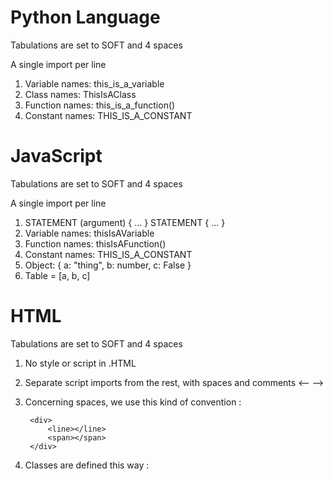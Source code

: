 # Python Language #

Tabulations are set to SOFT and 4 spaces

A single import per line

1. Variable names: this_is_a_variable
2. Class names: ThisIsAClass
3. Function names: this_is_a_function()
4. Constant names: THIS_IS_A_CONSTANT


# JavaScript #

Tabulations are set to SOFT and 4 spaces

A single import per line

1. STATEMENT (argument) {
    ...
    }
STATEMENT {
    ...
}
2. Variable names: thisIsAVariable
3. Function names: thisIsAFunction()
4. Constant names: THIS_IS_A_CONSTANT
5. Object: {
        a: "thing",
        b: number,
        c: False
    }
6. Table = [a, b, c]

# HTML #

Tabulations are set to SOFT and 4 spaces

1. No style or script in .HTML
2. Separate script imports from the rest, with spaces and comments
<-- -->

3. Concerning spaces, we use this kind of convention :

        <div>
            <line></line>
            <span></span>
        </div>

4. Classes are defined this way : <table class="striped-alternate">
